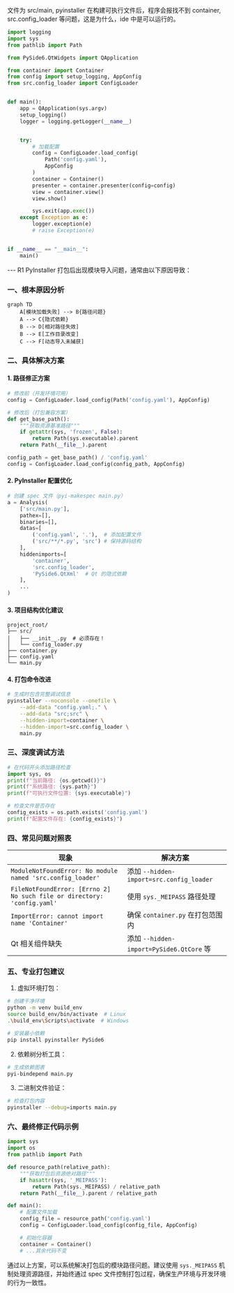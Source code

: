 文件为 src/main, pyinstaller 在构建可执行文件后，程序会报找不到 container, src.config_loader 等问题，这是为什么，ide 中是可以运行的。

```python
import logging
import sys
from pathlib import Path

from PySide6.QtWidgets import QApplication

from container import Container
from config import setup_logging, AppConfig
from src.config_loader import ConfigLoader


def main():
    app = QApplication(sys.argv)
    setup_logging()
    logger = logging.getLogger(__name__)


    try:
        # 加载配置
        config = ConfigLoader.load_config(
            Path('config.yaml'),
            AppConfig
        )
        container = Container()
        presenter = container.presenter(config=config)
        view = container.view()
        view.show()

        sys.exit(app.exec())
    except Exception as e:
        logger.exception(e)
        # raise Exception(e)


if __name__ == "__main__":
    main()
```

--- R1
PyInstaller 打包后出现模块导入问题，通常由以下原因导致：

### 一、根本原因分析

```mermaid
graph TD
    A[模块加载失败] --> B{路径问题}
    A --> C{隐式依赖}
    B --> D[相对路径失效]
    B --> E[工作目录改变]
    C --> F[动态导入未捕获]
```

### 二、具体解决方案

#### 1. 路径修正方案

```python
# 修改前（开发环境可用）
config = ConfigLoader.load_config(Path('config.yaml'), AppConfig)

# 修改后（打包兼容方案）
def get_base_path():
    """获取资源基准路径"""
    if getattr(sys, 'frozen', False):
        return Path(sys.executable).parent
    return Path(__file__).parent

config_path = get_base_path() / 'config.yaml'
config = ConfigLoader.load_config(config_path, AppConfig)
```

#### 2. PyInstaller 配置优化

```python
# 创建 spec 文件（pyi-makespec main.py）
a = Analysis(
    ['src/main.py'],
    pathex=[],
    binaries=[],
    datas=[
        ('config.yaml', '.'),  # 添加配置文件
        ('src/**/*.py', 'src') # 保持源码结构
    ],
    hiddenimports=[
        'container',
        'src.config_loader',
        'PySide6.QtXml'  # Qt 的隐式依赖
    ],
    ...
)
```

#### 3. 项目结构优化建议

```
project_root/
├── src/
│   ├── __init__.py  # 必须存在！
│   └── config_loader.py
├── container.py
├── config.yaml
└── main.py
```

#### 4. 打包命令改进

```bash
# 生成时包含完整调试信息
pyinstaller --noconsole --onefile \
    --add-data "config.yaml;." \
    --add-data "src;src" \
    --hidden-import=container \
    --hidden-import=src.config_loader \
    main.py
```

### 三、深度调试方法

```python
# 在代码开头添加路径检查
import sys, os
print(f"当前路径: {os.getcwd()}")
print(f"系统路径: {sys.path}")
print(f"可执行文件位置: {sys.executable}")

# 检查文件是否存在
config_exists = os.path.exists('config.yaml')
print(f"配置文件存在: {config_exists}")
```

### 四、常见问题对照表

| 现象                                                                    | 解决方案                                 |
| ----------------------------------------------------------------------- | ---------------------------------------- |
| `ModuleNotFoundError: No module named 'src.config_loader'`              | 添加 `--hidden-import=src.config_loader` |
| `FileNotFoundError: [Errno 2] No such file or directory: 'config.yaml'` | 使用 `sys._MEIPASS` 路径处理             |
| `ImportError: cannot import name 'Container'`                           | 确保 `container.py` 在打包范围内         |
| Qt 相关组件缺失                                                         | 添加 `--hidden-import=PySide6.QtCore` 等 |

### 五、专业打包建议

1. 虚拟环境打包：

```bash
# 创建干净环境
python -m venv build_env
source build_env/bin/activate  # Linux
.\build_env\Scripts\activate  # Windows

# 安装最小依赖
pip install pyinstaller PySide6
```

2. 依赖树分析工具：

```bash
# 生成依赖图表
pyi-bindepend main.py
```

3. 二进制文件验证：

```bash
# 检查打包内容
pyinstaller --debug=imports main.py
```

### 六、最终修正代码示例

```python
import sys
import os
from pathlib import Path

def resource_path(relative_path):
    """获取打包后资源绝对路径"""
    if hasattr(sys, '_MEIPASS'):
        return Path(sys._MEIPASS) / relative_path
    return Path(__file__).parent / relative_path

def main():
    # 配置文件加载
    config_file = resource_path('config.yaml')
    config = ConfigLoader.load_config(config_file, AppConfig)

    # 初始化容器
    container = Container()
    # ...其余代码不变
```

通过以上方案，可以系统解决打包后的模块路径问题。建议使用 `sys._MEIPASS` 机制处理资源路径，并始终通过 spec 文件控制打包过程，确保生产环境与开发环境的行为一致性。
